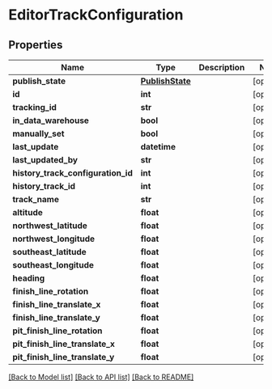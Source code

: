 # EditorTrackConfiguration

## Properties
Name | Type | Description | Notes
------------ | ------------- | ------------- | -------------
**publish_state** | [**PublishState**](PublishState.md) |  | [optional] 
**id** | **int** |  | [optional] 
**tracking_id** | **str** |  | [optional] 
**in_data_warehouse** | **bool** |  | [optional] 
**manually_set** | **bool** |  | [optional] 
**last_update** | **datetime** |  | [optional] 
**last_updated_by** | **str** |  | [optional] 
**history_track_configuration_id** | **int** |  | [optional] 
**history_track_id** | **int** |  | [optional] 
**track_name** | **str** |  | [optional] 
**altitude** | **float** |  | [optional] 
**northwest_latitude** | **float** |  | [optional] 
**northwest_longitude** | **float** |  | [optional] 
**southeast_latitude** | **float** |  | [optional] 
**southeast_longitude** | **float** |  | [optional] 
**heading** | **float** |  | [optional] 
**finish_line_rotation** | **float** |  | [optional] 
**finish_line_translate_x** | **float** |  | [optional] 
**finish_line_translate_y** | **float** |  | [optional] 
**pit_finish_line_rotation** | **float** |  | [optional] 
**pit_finish_line_translate_x** | **float** |  | [optional] 
**pit_finish_line_translate_y** | **float** |  | [optional] 

[[Back to Model list]](../README.md#documentation-for-models) [[Back to API list]](../README.md#documentation-for-api-endpoints) [[Back to README]](../README.md)


